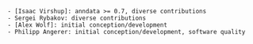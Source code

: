 ```{sidebar} Key Contributors
- [Isaac Virshup]: anndata >= 0.7, diverse contributions
- Sergei Rybakov: diverse contributions
- [Alex Wolf]: initial conception/development
- Philipp Angerer: initial conception/development, software quality
```

[alex wolf]: https://twitter.com/falexwolf
[contributions graph]: https://github.com/scverse/anndata/graphs/contributors
[isaac virshup]: https://twitter.com/ivirshup
